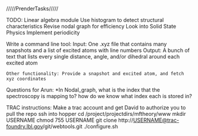 /////PrenderTasks/////

TODO:
Linear algebra module
Use histogram to detect structural characteristics
Revise nodal graph for efficiency
Look into Solid State Physics
Implement periodicity


Write a command line tool:
	Input: One .xyz file that contains many snapshots and a list of excited atoms with line numbers
	Output: A bunch of text that lists every single distance, angle, and/or dihedral around each excited atom

	Other functionality: Provide a snapshot and excited atom, and fetch xyz coordinates

Questions for Arun:
	*In Nodal_graph, what is the index that the spectroscopy is mapping to? how do we know what index each is stored in?

TRAC instructions:
Make a trac account and get David to authorize you to pull the repo
ssh into hopper
cd /project/projectdirs/mftheory/www
mkdir USERNAME
chmod 755 USERNAME
git clone http://USERNAME@trac-foundry.lbl.gov/git/webtools.git
./configure.sh
